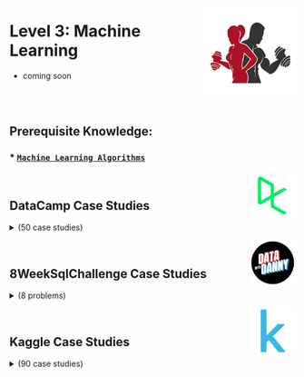 <a href="/level-3/README.md"><img align="right" width="160" src="/logos/level-3.png"></img></a>

# Level 3: Machine Learning

* coming soon

<br><br>

## Prerequisite Knowledge: 
### * [`Machine Learning Algorithms`](https://github.com/cs-MohamedAyman/Machine-Learning-Algorithms/blob/master/README.md) 

<a href="/level-3/README.md"><img align="right" width="80" src="https://github.com/cs-MohamedAyman/cs-MohamedAyman/blob/master/logos/datacamp.png"></img></a>
<br>

## DataCamp Case Studies

<details>
    <summary>(50 case studies)</summary>
    <br>
<table>
    <head>
        <tr>
<th align="center">#</th>
<th align="center" width="600px">Case Study Title</th>
<th align="center">#</th>
<th align="center" width="600px">Case Study Title</th>
        </tr>
    </head>
    <tbody>
        <tr>
<th align="center" width="50px">01</th><th align="left" width="550px"><a href="https://app.datacamp.com/learn/projects/646">Give Life Predict Blood Donations</a></th>
<th align="center" width="50px">02</th><th align="left" width="550px"><a href="https://app.datacamp.com/learn/projects/449">Classify Song Genres from Audio Data</a></th>
        </tr>
        <tr>
<th align="center" width="50px">03</th><th align="left" width="550px"><a href="https://app.datacamp.com/learn/projects/695">Comparing Cosmetics by Ingredients</a></th>
<th align="center" width="50px">04</th><th align="left" width="550px"><a href="https://app.datacamp.com/learn/projects/648">Find Movie Similarity from Plot Summaries</a></th>
        </tr>
        <tr>
<th align="center" width="50px">05</th><th align="left" width="550px"><a href="https://app.datacamp.com/learn/projects/509">ASL Recognition with Deep Learning</a></th>
<th align="center" width="50px">06</th><th align="left" width="550px"><a href="https://app.datacamp.com/learn/projects/modeling_car_insurance_claim_outcomes">Modeling Car Insurance Claim Outcomes</a></th>
        </tr>
        <tr>
<th align="center" width="50px">07</th><th align="left" width="550px"><a href="https://app.datacamp.com/learn/projects/374">Naïve Bees Image Loading and Processing</a></th>
<th align="center" width="50px">08</th><th align="left" width="550px"><a href="https://app.datacamp.com/learn/projects/412">Naïve Bees Predict Species from Images</a></th>
        </tr>
        <tr>
<th align="center" width="50px">09</th><th align="left" width="550px"><a href="https://app.datacamp.com/learn/projects/1908">Predicting Credit Card Approvals</a></th>
<th align="center" width="50px">10</th><th align="left" width="550px"><a href="https://app.datacamp.com/learn/projects/predicting_temperature_in_london">Predicting Temperature in London</a></th>
        </tr>
        <tr>
<th align="center" width="50px">11</th><th align="left" width="550px"><a href="https://app.datacamp.com/learn/projects/traffic-mortality">Reducing Traffic Mortality in the USA</a></th>
<th align="center" width="50px">12</th><th align="left" width="550px"><a href="https://app.datacamp.com/learn/projects/1772">Predictive Modeling for Agriculture</a></th>
        </tr>
        <tr>
<th align="center" width="50px">13</th><th align="left" width="550px"><a href="https://app.datacamp.com/learn/projects/1809">Clustering Antarctic Penguin Species</a></th>
<th align="center" width="50px">14</th><th align="left" width="550px"><a href="https://app.datacamp.com/learn/projects/1965">Assessing Customer Churn Using Machine Learning</a></th>
        </tr>
        <tr>
<th align="center" width="50px">15</th><th align="left" width="550px"><a href="https://app.datacamp.com/learn/projects/2075">What Makes a Good Book?</a></th>
<th align="center" width="50px">16</th><th align="left" width="550px"><a href="https://app.datacamp.com/learn/projects/2104">Monitoring A Financial Fraud Detection Model</a></th>
        </tr>
        <tr>
<th align="center" width="50px">17</th><th align="left" width="550px"><a href="https://app.datacamp.com/learn/projects/2171">Taxi Route Optimization with Reinforcement Learning</a></th>
<th align="center" width="50px">18</th><th align="left" width="550px"><a href="https://app.datacamp.com/learn/projects/2178">Building an E-Commerce Clothing Classifier Model with Keras</a></th>
        </tr>
        <tr>
<th align="center" width="50px">19</th><th align="left" width="550px"><a href="https://app.datacamp.com/learn/projects/2186">Combating Subscriber Churn with Targeted Marketing</a></th>
<th align="center" width="50px">20</th><th align="left" width="550px"><a href="https://app.datacamp.com/learn/projects/2205">Analyzing Customer Support Calls</a></th>
        </tr>
        <tr>
<th align="center" width="50px">21</th><th align="left" width="550px"><a href="https://app.datacamp.com/learn/projects/2264">From Data to Dollars - Predicting Insurance Charges</a></th>
<th align="center" width="50px">22</th><th align="left" width="550px"><a href="https://app.datacamp.com/learn/projects/2272">Facial Recognition with Supervised Learning</a></th>
        </tr>
        <tr>
<th align="center" width="50px">23</th><th align="left" width="550px"><a href="https://app.datacamp.com/learn/projects/2472">Reveal Categories Found in Data</a></th>
<th align="center" width="50px">24</th><th align="left" width="550px"><a href="https://app.datacamp.com/learn/projects/predicting-movie-rental-durations">Predicting Movie Rental Durations</a></th>
        </tr>
        <tr>
<th align="center" width="50px">25</th><th align="left" width="550px"><a href="https://app.datacamp.com/learn/projects/2026">Topic Analysis of Clothing Reviews with Embeddings</a></th>
<th align="center" width="50px">26</th><th align="left" width="550px"><a href="https://app.datacamp.com/learn/projects/2041">Building RAG Chatbots for Technical Documentation</a></th>
        </tr>
        <tr>
<th align="center" width="50px">27</th><th align="left" width="550px"><a href="https://app.datacamp.com/learn/projects/2046">Analyzing Car Reviews with LLMs</a></th>
<th align="center" width="50px">28</th><th align="left" width="550px"><a href="https://app.datacamp.com/learn/projects/2274">Detect Traffic Signs with Deep Learning</a></th>
        </tr>
        <tr>
<th align="center" width="50px">29</th><th align="left" width="550px"><a href="https://app.datacamp.com/learn/projects/2393">Food Image Classification with Hugging Face</a></th>
<th align="center" width="50px">30</th><th align="left" width="550px"><a href="https://app.datacamp.com/learn/projects/2468">Stock Trading Simulation with Gymnasium</a></th>
        </tr>
        <tr>
<th align="center" width="50px">31</th><th align="left" width="550px"><a href="https://app.datacamp.com/learn/projects/2483">Detecting Cybersecurity Threats using Deep Learning</a></th>
<th align="center" width="50px">32</th><th align="left" width="550px"><a href="https://app.datacamp.com/learn/projects/2708">Classifying Emails using Llama</a></th>
        </tr>
        <tr>
<th align="center" width="50px">33</th><th align="left" width="550px"><a href="https://app.datacamp.com/learn/projects/555">Naïve Bees Deep Learning with Images</a></th>
<th align="center" width="50px">34</th><th align="left" width="550px"><a href="https://app.datacamp.com/learn/projects/2059">Building an E-Commerce Clothing Classifier Model</a></th>
        </tr>
        <tr>
<th align="center" width="50px">35</th><th align="left" width="550px"><a href="https://app.datacamp.com/learn/projects/2148">Service Desk Ticket Classification with Deep Learning</a></th>
<th align="center" width="50px">36</th><th align="left" width="550px"><a href="https://app.datacamp.com/learn/projects/2215">Developing Multi-Input Models For OCR</a></th>
        </tr>
        <tr>
<th align="center" width="50px">37</th><th align="left" width="550px"><a href="https://app.datacamp.com/learn/projects/2581">Predicting Traffic Volume with PyTorch</a></th>
<th align="center" width="50px">38</th><th align="left" width="550px"><a href="https://app.datacamp.com/learn/projects/2597">Classifying X-Ray Images using PyTorch</a></th>
        </tr>
        <tr>
<th align="center" width="50px">39</th><th align="left" width="550px"><a href="https://app.datacamp.com/learn/projects/1849">Planning a Trip to Paris with the OpenAI API</a></th>
<th align="center" width="50px">40</th><th align="left" width="550px"><a href="https://app.datacamp.com/learn/projects/1896">Enriching Stock Market Data using the OpenAI API</a></th>
        </tr>
        <tr>
<th align="center" width="50px">41</th><th align="left" width="550px"><a href="https://app.datacamp.com/learn/projects/2362">Organizing Medical Transcriptions with the OpenAI API</a></th>
<th align="center" width="50px">42</th><th align="left" width="550px"><a href="https://app.datacamp.com/learn/projects/2599">Personalized Language Tutor</a></th>
        </tr>
        <tr>
<th align="center" width="50px">43</th><th align="left" width="550px"><a href="https://app.datacamp.com/learn/projects/2720">Build an Educational Quiz Bot with the OpenAI API</a></th>
<th align="center" width="50px">44</th><th align="left" width="550px"><a href="https://app.datacamp.com/learn/courses/cleaning-data-with-generative-ai">Cleaning Data with Generative AI</a></th>
        </tr>
        <tr>
<th align="center" width="50px">45</th><th align="left" width="550px"><a href="https://app.datacamp.com/learn/courses/building-a-go-to-market-strategy">Building a Go-To-Market Strategy</a></th>
<th align="center" width="50px">46</th><th align="left" width="550px"><a href="https://app.datacamp.com/learn/courses/ai-assisted-restaurant-planning">AI-Assisted Restaurant Planning</a></th>
        </tr>
        <tr>
<th align="center" width="50px">47</th><th align="left" width="550px"><a href="https://app.datacamp.com/learn/courses/recommending-skincare-products">Recommending Skincare Products</a></th>
<th align="center" width="50px">48</th><th align="left" width="550px"><a href="https://app.datacamp.com/learn/courses/ai-assisted-product-launch">AI-Assisted Product Launch</a></th>
        </tr>
        <tr>
<th align="center" width="50px">49</th><th align="left" width="550px"><a href="https://app.datacamp.com/learn/courses/generate-a-study-guide">Generate a Study Guide</a></th>
<th align="center" width="50px">50</th><th align="left" width="550px"><a href="https://app.datacamp.com/learn/projects/158">The Hottest Topics in Machine Learning</a></th>
        </tr>
        <tr>
<th align="center" width="50px">51</th><th align="left" width="550px"><a href="https://app.datacamp.com/learn/projects/2713">Insurance Claim Processing with Pinecone</a></th>
        </tr>
    </body>
</table>
</details>


<a href="/level-3/README.md"><img align="right" width="80" src="https://github.com/cs-MohamedAyman/cs-MohamedAyman/blob/master/logos/8weeksqlchallenge.png"></img></a>
<br>

## 8WeekSqlChallenge Case Studies

<details>
    <summary>(8 problems)</summary>
    <br>
<table>
    <head>
        <tr>
<th align="center">#</th>
<th align="center" width="600px">Problem Title</th>
<th align="center">#</th>
<th align="center" width="600px">Problem Title</th>
        </tr>
    </head>
    <tbody>
        <tr>
<th align="center" width="50px">01</th><th align="left" width="550px"><a href="https://8weeksqlchallenge.com/case-study-1/">Case Study #1 - Danny's Diner</a></th>
<th align="center" width="50px">02</th><th align="left" width="550px"><a href="https://8weeksqlchallenge.com/case-study-2/">Case Study #2 - Pizza Runner</a></th>
        </tr>
        <tr>
<th align="center" width="50px">03</th><th align="left" width="550px"><a href="https://8weeksqlchallenge.com/case-study-3/">Case Study #3 - Foodie-Fi</a></th>
<th align="center" width="50px">04</th><th align="left" width="550px"><a href="https://8weeksqlchallenge.com/case-study-4/">Case Study #4 - Data Bank</a></th>
        </tr>
        <tr>
<th align="center" width="50px">05</th><th align="left" width="550px"><a href="https://8weeksqlchallenge.com/case-study-5/">Case Study #5 - Data Mart</a></th>
<th align="center" width="50px">06</th><th align="left" width="550px"><a href="https://8weeksqlchallenge.com/case-study-6/">Case Study #6 - Clique Bait</a></th>
        </tr>
        <tr>
<th align="center" width="50px">07</th><th align="left" width="550px"><a href="https://8weeksqlchallenge.com/case-study-7/">Case Study #7 - Balanced Tree Clothing Co.</a></th>
<th align="center" width="50px">08</th><th align="left" width="550px"><a href="https://8weeksqlchallenge.com/case-study-8/">Case Study #8 - Fresh Segments</a></th>
        </tr>
    </head>
</table>
</details>


<a href="/level-3/README.md"><img align="right" width="80" src="https://github.com/cs-MohamedAyman/cs-MohamedAyman/blob/master/logos/kaggle.png"></img></a>
<br>

## Kaggle Case Studies

<details>
    <summary>(90 case studies)</summary>
    <br>

## Supervised Learning (Classification)

<table>
    <head>
        <tr>
<th align="center">#</th>
<th align="center" width="600px">Case Study Title</th>
<th align="center">#</th>
<th align="center" width="600px">Case Study Title</th>
        </tr>
    </head>
    <tbody>
        <tr>
<th align="center" width="50px">01</th><th align="left" width="550px"><a href="https://kaggle.com/competitions/titanic">Titanic - Machine Learning from Disaster</a></th>
<th align="center" width="50px">02</th><th align="left" width="550px"><a href="https://kaggle.com/competitions/spaceship-titanic">Spaceship Titanic</a></th>
        </tr>
        <tr>
<th align="center" width="50px">03</th><th align="left" width="550px"><a href="https://kaggle.com/competitions/data-science-london-scikit-learn">Data Science London + Scikit-learn</a></th>
<th align="center" width="50px">04</th><th align="left" width="550px"><a href="https://kaggle.com/competitions/nfl-big-data-bowl-2023">NFL Big Data Bowl 2023</a></th>
        </tr>
        <tr>
<th align="center" width="50px">05</th><th align="left" width="550px"><a href="https://kaggle.com/competitions/nfl-big-data-bowl-2022">NFL Big Data Bowl 2022</a></th>
<th align="center" width="50px">06</th><th align="left" width="550px"><a href="https://kaggle.com/competitions/nfl-big-data-bowl-2021">NFL Big Data Bowl 2021</a></th>
        </tr>
        <tr>
<th align="center" width="50px">07</th><th align="left" width="550px"><a href="https://kaggle.com/competitions/nfl-big-data-bowl-2020">NFL Big Data Bowl</a></th>
<th align="center" width="50px">08</th><th align="left" width="550px"><a href="https://kaggle.com/competitions/nfl-playing-surface-analytics">NFL 1st and Future - Analytics</a></th>
        </tr>
        <tr>
<th align="center" width="50px">09</th><th align="left" width="550px"><a href="https://kaggle.com/competitions/NFL-Punt-Analytics-Competition">NFL Punt Analytics Competition</a></th>
<th align="center" width="50px">10</th><th align="left" width="550px"><a href="https://kaggle.com/competitions/nfl-health-and-safety-helmet-assignment">NFL Health & Safety - Helmet Assignment</a></th>
        </tr>
        <tr>
<th align="center" width="50px">11</th><th align="left" width="550px"><a href="https://kaggle.com/competitions/big-data-derby-2022">Big Data Derby 2022</a></th>
<th align="center" width="50px">12</th><th align="left" width="550px"><a href="https://kaggle.com/competitions/DontGetKicked">Don't Get Kicked!</a></th>
        </tr>
        <tr>
<th align="center" width="50px">13</th><th align="left" width="550px"><a href="https://kaggle.com/competitions/predict-west-nile-virus">West Nile Virus Prediction</a></th>
<th align="center" width="50px">14</th><th align="left" width="550px"><a href="https://kaggle.com/competitions/higgs-boson">Higgs Boson Machine Learning Challenge</a></th>
        </tr>
        <tr>
<th align="center" width="50px">15</th><th align="left" width="550px"><a href="https://kaggle.com/competitions/stumbleupon">StumbleUpon Evergreen Classification Challenge</a></th>
<th align="center" width="50px">16</th><th align="left" width="550px"><a href="https://kaggle.com/competitions/otto-group-product-classification-challenge">Otto Group Product Classification Challenge</a></th>
        </tr>
        <tr>
<th align="center" width="50px">17</th><th align="left" width="550px"><a href="https://kaggle.com/competitions/springleaf-marketing-response">Springleaf Marketing Response</a></th>
<th align="center" width="50px">18</th><th align="left" width="550px"><a href="https://kaggle.com/competitions/homesite-quote-conversion">Homesite Quote Conversion</a></th>
        </tr>
        <tr>
<th align="center" width="50px">19</th><th align="left" width="550px"><a href="https://kaggle.com/competitions/prudential-life-insurance-assessment">Prudential Life Insurance Assessment</a></th>
<th align="center" width="50px">20</th><th align="left" width="550px"><a href="https://kaggle.com/competitions/santander-product-recommendation">Santander Product Recommendation</a></th>
        </tr>
        <tr>
<th align="center" width="50px">21</th><th align="left" width="550px"><a href="https://kaggle.com/competitions/outbrain-click-prediction">Outbrain Click Prediction</a></th>
<th align="center" width="50px">22</th><th align="left" width="550px"><a href="https://kaggle.com/competitions/bosch-production-line-performance">Bosch Production Line Performance</a></th>
        </tr>
        <tr>
<th align="center" width="50px">23</th><th align="left" width="550px"><a href="https://kaggle.com/competitions/predicting-red-hat-business-value">Predicting Red Hat Business Value</a></th>
<th align="center" width="50px">24</th><th align="left" width="550px"><a href="https://kaggle.com/competitions/talkingdata-mobile-user-demographics">TalkingData Mobile User Demographics</a></th>
        </tr>
        <tr>
<th align="center" width="50px">25</th><th align="left" width="550px"><a href="https://kaggle.com/competitions/march-machine-learning-mania-2016">March Machine Learning Mania 2016</a></th>
<th align="center" width="50px">26</th><th align="left" width="550px"><a href="https://kaggle.com/competitions/bnp-paribas-cardif-claims-management">BNP Paribas Cardif Claims Management</a></th>
        </tr>
        <tr>
<th align="center" width="50px">27</th><th align="left" width="550px"><a href="https://kaggle.com/competitions/home-depot-product-search-relevance">Home Depot Product Search Relevance</a></th>
<th align="center" width="50px">28</th><th align="left" width="550px"><a href="https://kaggle.com/competitions/santas-stolen-sleigh">Santa's Stolen Sleigh</a></th>
        </tr>
        <tr>
<th align="center" width="50px">29</th><th align="left" width="550px"><a href="https://kaggle.com/competitions/porto-seguro-safe-driver-prediction">Porto Seguro’s Safe Driver Prediction</a></th>
<th align="center" width="50px">30</th><th align="left" width="550px"><a href="https://kaggle.com/competitions/cdiscount-image-classification-challenge">Cdiscount’s Image Classification Challenge</a></th>
        </tr>
        <tr>
<th align="center" width="50px">31</th><th align="left" width="550px"><a href="https://kaggle.com/competitions/cervical-cancer-screening">Cervical Cancer Screening</a></th>
<th align="center" width="50px">32</th><th align="left" width="550px"><a href="https://kaggle.com/competitions/santas-stolen-sleigh">Santa's Stolen Sleigh</a></th>
        </tr>
        <tr>
<th align="center" width="50px">33</th><th align="left" width="550px"><a href="https://kaggle.com/competitions/avito-context-ad-clicks">Avito Context Ad Clicks</a></th>
<th align="center" width="50px">34</th><th align="left" width="550px"><a href="https://kaggle.com/competitions/talkingdata-adtracking-fraud-detection">TalkingData AdTracking Fraud Detection Challenge</a></th>
        </tr>
        <tr>
<th align="center" width="50px">35</th><th align="left" width="550px"><a href="https://kaggle.com/competitions/womens-machine-learning-competition-2018">Google Cloud & NCAA ML Competition 2018-Women's</a></th>
<th align="center" width="50px">36</th><th align="left" width="550px"><a href="https://kaggle.com/competitions/mens-machine-learning-competition-2018">Google Cloud & NCAA ML Competition 2018-Men's</a></th>
        </tr>
        <tr>
<th align="center" width="50px">37</th><th align="left" width="550px"><a href="https://kaggle.com/competitions/petfinder-adoption-prediction">PetFinder.my Adoption Prediction</a></th>
<th align="center" width="50px">38</th><th align="left" width="550px"><a href="https://kaggle.com/competitions/womens-machine-learning-competition-2019">Google Cloud & NCAA ML Competition 2019-Women's</a></th>
        </tr>
        <tr>
<th align="center" width="50px">39</th><th align="left" width="550px"><a href="https://kaggle.com/competitions/mens-machine-learning-competition-2019">Google Cloud & NCAA ML Competition 2019-Men's</a></th>
<th align="center" width="50px">40</th><th align="left" width="550px"><a href="https://kaggle.com/competitions/google-cloud-ncaa-march-madness-2020-division-1-mens-tournament">Google Cloud & NCAA ML Competition 2020-NCAAM</a></th>
        </tr>
        <tr>
<th align="center" width="50px">41</th><th align="left" width="550px"><a href="https://kaggle.com/competitions/google-cloud-ncaa-march-madness-2020-division-1-womens-tournament">Google Cloud & NCAA ML Competition 2020-NCAAW</a></th>
<th align="center" width="50px">42</th><th align="left" width="550px"><a href="https://kaggle.com/competitions/santa-2021">Santa 2021 - The Merry Movie Montage</a></th>
        </tr>
        <tr>
<th align="center" width="50px">43</th><th align="left" width="550px"><a href="https://kaggle.com/competitions/mens-march-mania-2022">March Machine Learning Mania 2022 - Men’s</a></th>
<th align="center" width="50px">44</th><th align="left" width="550px"><a href="https://kaggle.com/competitions/womens-march-mania-2022">March Machine Learning Mania 2022 - Women's</a></th>
        </tr>
    </tbody>
</table>

## Supervised Learning (Regression)

<table>
    <head>
        <tr>
<th align="center">#</th>
<th align="center" width="600px">Case Study Title</th>
<th align="center">#</th>
<th align="center" width="600px">Case Study Title</th>
        </tr>
    </head>
    <tbody>
        <tr>
<th align="center" width="50px">01</th><th align="left" width="550px"><a href="https://kaggle.com/competitions/house-prices-advanced-regression-techniques">House Prices - Advanced Regression Techniques</a></th>
<th align="center" width="50px">02</th><th align="left" width="550px"><a href="https://kaggle.com/competitions/acea-water-prediction">Acea Smart Water Analytics</a></th>
        </tr>
        <tr>
<th align="center" width="50px">03</th><th align="left" width="550px"><a href="https://kaggle.com/competitions/ds4g-environmental-insights-explorer">DS4G - Environmental Insights Explorer</a></th>
<th align="center" width="50px">04</th><th align="left" width="550px"><a href="https://kaggle.com/competitions/amazon-employee-access-challenge">Amazon.com - Employee Access Challenge</a></th>
        </tr>
        <tr>
<th align="center" width="50px">05</th><th align="left" width="550px"><a href="https://kaggle.com/competitions/restaurant-revenue-prediction">Restaurant Revenue Prediction</a></th>
<th align="center" width="50px">06</th><th align="left" width="550px"><a href="https://kaggle.com/competitions/bluebook-for-bulldozers">Blue Book for Bulldozers</a></th>
        </tr>
        <tr>
<th align="center" width="50px">07</th><th align="left" width="550px"><a href="https://kaggle.com/competitions/GiveMeSomeCredit">Give Me Some Credit</a></th>
<th align="center" width="50px">08</th><th align="left" width="550px"><a href="https://kaggle.com/competitions/rossmann-store-sales">Rossmann Store Sales</a></th>
        </tr>
        <tr>
<th align="center" width="50px">09</th><th align="left" width="550px"><a href="https://kaggle.com/competitions/two-sigma-financial-modeling">Two Sigma Financial Modeling Challenge</a></th>
<th align="center" width="50px">10</th><th align="left" width="550px"><a href="https://kaggle.com/competitions/santander-customer-satisfaction">Santander Customer Satisfaction</a></th>
        </tr>
        <tr>
<th align="center" width="50px">11</th><th align="left" width="550px"><a href="https://kaggle.com/competitions/favorita-grocery-sales-forecasting">Corporación Favorita Grocery Sales Forecasting</a></th>
<th align="center" width="50px">12</th><th align="left" width="550px"><a href="https://kaggle.com/competitions/mercedes-benz-greener-manufacturing">Mercedes-Benz Greener Manufacturing</a></th>
        </tr>
        <tr>
<th align="center" width="50px">13</th><th align="left" width="550px"><a href="https://kaggle.com/competitions/zillow-prize-1">Zillow’s Home Value Prediction (Zestimate)</a></th>
<th align="center" width="50px">14</th><th align="left" width="550px"><a href="https://kaggle.com/competitions/instacart-market-basket-analysis">Instacart Market Basket Analysis</a></th>
        </tr>
        <tr>
<th align="center" width="50px">15</th><th align="left" width="550px"><a href="https://kaggle.com/competitions/sberbank-russian-housing-market">Sberbank Russian Housing Market</a></th>
<th align="center" width="50px">16</th><th align="left" width="550px"><a href="https://kaggle.com/competitions/avazu-ctr-prediction">Click-Through Rate Prediction</a></th>
        </tr>
        <tr>
<th align="center" width="50px">17</th><th align="left" width="550px"><a href="https://kaggle.com/competitions/machinery-tube-pricing">Machinery Tube Pricing</a></th>
<th align="center" width="50px">18</th><th align="left" width="550px"><a href="https://kaggle.com/competitions/recruit-restaurant-visitor-forecasting">Recruit Restaurant Visitor Forecasting</a></th>
        </tr>
        <tr>
<th align="center" width="50px">19</th><th align="left" width="550px"><a href="https://kaggle.com/competitions/ga-customer-revenue-prediction">Google Analytics Customer Revenue Prediction</a></th>
<th align="center" width="50px">20</th><th align="left" width="550px"><a href="https://kaggle.com/competitions/santander-value-prediction-challenge">Santander Value Prediction Challenge</a></th>
        </tr>
        <tr>
<th align="center" width="50px">21</th><th align="left" width="550px"><a href="https://kaggle.com/competitions/youtube8m-2018">The 2nd YouTube-8M Video Understanding Challenge</a></th>
<th align="center" width="50px">22</th><th align="left" width="550px"><a href="https://kaggle.com/competitions/home-credit-default-risk">Home Credit Default Risk</a></th>
        </tr>
        <tr>
<th align="center" width="50px">23</th><th align="left" width="550px"><a href="https://kaggle.com/competitions/avito-demand-prediction">Avito Demand Prediction Challenge</a></th>
<th align="center" width="50px">24</th><th align="left" width="550px"><a href="https://kaggle.com/competitions/ashrae-energy-prediction">ASHRAE - Great Energy Predictor III</a></th>
        </tr>
        <tr>
<th align="center" width="50px">25</th><th align="left" width="550px"><a href="https://kaggle.com/competitions/osic-pulmonary-fibrosis-progression">OSIC Pulmonary Fibrosis Progression</a></th>
<th align="center" width="50px">26</th><th align="left" width="550px"><a href="https://kaggle.com/competitions/novozymes-enzyme-stability-prediction">Novozymes Enzyme Stability Prediction</a></th>
        </tr>
        <tr>
<th align="center" width="50px">27</th><th align="left" width="550px"><a href="https://kaggle.com/competitions/amex-default-prediction">American Express - Default Prediction</a></th>
<th align="center" width="50px">28</th><th align="left" width="550px"><a href="https://kaggle.com/competitions/jpx-tokyo-stock-exchange-prediction">JPX Tokyo Stock Exchange Prediction</a></th>
        </tr>
        <tr>
<th align="center" width="50px">29</th><th align="left" width="550px"><a href="https://kaggle.com/competitions/santa-gift-matching">Santa Gift Matching Challenge</a></th>
<th align="center" width="50px">30</th><th align="left" width="550px"><a href="https://kaggle.com/competitions/elo-merchant-category-recommendation">Elo Merchant Category Recommendation</a></th>
        </tr>
    </tbody>
</table>

## Unsupervised Learning

<table>
    <head>
        <tr>
<th align="center">#</th>
<th align="center" width="600px">Case Study Title</th>
<th align="center">#</th>
<th align="center" width="600px">Case Study Title</th>
        </tr>
    </head>
    <tbody>
        <tr>
<th align="center" width="50px">01</th><th align="left" width="550px"><a href="https://kaggle.com/competitions/march-madness-analytics-2020">Google Cloud & NCAA March Madness Analytics</a></th>
<th align="center" width="50px">02</th><th align="left" width="550px"><a href="https://kaggle.com/competitions/edsa-movie-recommendation-challenge">EDSA Movie Recommendation Challenge</a></th>
        </tr>
        <tr>
<th align="center" width="50px">03</th><th align="left" width="550px"><a href="https://kaggle.com/competitions/edsa-recommender-system-predict">EDSA Movie Recommendation Challenge</a></th>
<th align="center" width="50px">04</th><th align="left" width="550px"><a href="https://kaggle.com/competitions/expedia-personalized-sort">Personalize Expedia Hotel Searches - ICDM 2013</a></th>
        </tr>
        <tr>
<th align="center" width="50px">05</th><th align="left" width="550px"><a href="https://kaggle.com/competitions/expedia-hotel-recommendations">Expedia Hotel Recommendations</a></th>
<th align="center" width="50px">06</th><th align="left" width="550px"><a href="https://kaggle.com/competitions/learnplatform-covid19-impact-on-digital-learning">LearnPlatform COVID-19 Impact on Digital Learning</a></th>
        </tr>
        <tr>
<th align="center" width="50px">07</th><th align="left" width="550px"><a href="https://kaggle.com/competitions/google-football">Google Research Football with Manchester City F.C.</a></th>
<th align="center" width="50px">08</th><th align="left" width="550px"><a href="https://kaggle.com/competitions/instant-gratification">Instant Gratification</a></th>
        </tr>
        <tr>
<th align="center" width="50px">09</th><th align="left" width="550px"><a href="https://kaggle.com/competitions/m5-forecasting-uncertainty">M5 Forecasting - Uncertainty</a></th>
<th align="center" width="50px">10</th><th align="left" width="550px"><a href="https://kaggle.com/competitions/g-research-crypto-forecasting">G-Research Crypto Forecasting</a></th>
        </tr>
        <tr>
<th align="center" width="50px">11</th><th align="left" width="550px"><a href="https://kaggle.com/competitions/optiver-realized-volatility-prediction">Optiver Realized Volatility Prediction</a></th>
<th align="center" width="50px">12</th><th align="left" width="550px"><a href="https://kaggle.com/competitions/mlb-player-digital-engagement-forecasting">MLB Player Digital Engagement Forecasting</a></th>
        </tr>
        <tr>
<th align="center" width="50px">13</th><th align="left" width="550px"><a href="https://kaggle.com/competitions/jane-street-market-prediction">Jane Street Market Prediction</a></th>
<th align="center" width="50px">14</th><th align="left" width="550px"><a href="https://kaggle.com/competitions/santa-2022">Santa 2022 - The Christmas Card Conundrum</a></th>
        </tr>
        <tr>
<th align="center" width="50px">15</th><th align="left" width="550px"><a href="https://kaggle.com/competitions/open-problems-multimodal">Open Problems - Multimodal Single-Cell Integration</a></th>
<th align="center" width="50px">16</th><th align="left" width="550px"><a href="https://kaggle.com/competitions/h-and-m-personalized-fashion-recommendations">H&M Personalized Fashion Recommendations</a></th>
        </tr>
        <tr>
<th align="center" width="50px">17</th><th align="left" width="550px"><a href="https://kaggle.com/competitions/ubiquant-market-prediction">Ubiquant Market Prediction</a></th>
<th align="center" width="50px">18</th><th align="left" width="550px"><a href="https://kaggle.com/competitions/foursquare-location-matching">Foursquare - Location Matching</a></th>
        </tr>
        <tr>
<th align="center" width="50px">19</th><th align="left" width="550px"><a href="https://kaggle.com/competitions/store-sales-time-series-forecasting">Store Sales - Time Series Forecasting</a></th>
<th align="center" width="50px">20</th><th align="left" width="550px"><a href="https://kaggle.com/competitions/grupo-bimbo-inventory-demand">Grupo Bimbo Inventory Demand</a></th>
        </tr>
    </tbody>
</table>
</details>

